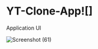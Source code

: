 # YT-Clone-App![]

Application UI

![Screenshot (61)](https://github.com/pratyush0399/YT-Clone-App/assets/66222022/ce4ff08b-309d-4904-a6a7-251d887d31f0)

